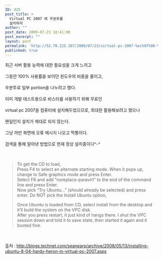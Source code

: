 ```yaml
---
ID: 425
post_title: >
  Virtual PC 2007 에 우분투를
  설치하자
author: ""
post_date: 2009-07-23 10:41:00
post_excerpt: ""
layout: post
permalink: 'http://52.78.225.187/2009/07/23/virtual-pc-2007-%ec%97%90-%ec%9a%b0%eb%b6%84%ed%88%ac%eb%a5%bc-%ec%84%a4%ec%b9%98%ed%95%98%ec%9e%90/'
published: true
---
```

<P>최근 서버 활용 능력에 대한 필요성을 크게 느끼고<BR><BR>그동안 100% 사용률을 보이던 윈도우의 비중을 줄이고,<BR><BR>우분투로 일부 portion을 나누려고 했다.<BR><BR>이미 개발 테스트용으로 비스타를 사용하기 위해 무료인<BR><BR>virtual pc 2007을 컴퓨터에 설치해두었으므로, 최대한 활용해보려고 했으나<BR><BR>왠일인지 설치가 제대로 되지 않는다.<BR><BR>그냥 까만 화면에 오류 메시지 나오고 먹통이다.<BR><BR>검색을 통해 알아낸 방법으로 현재 정상 설치중이다^-^<BR><BR><BR>
<BLOCKQUOTE>
<P>To get the CD to load,<BR>Press F4 to select an alternate starting mode. When it pops up, change to Safe graphics mode and press Enter.<BR>Select F6 and add “noreplace-paravirt” to the end of the command line and press Enter.<BR>Now pick “Try Ubuntu…” (should already be selected) and press enter. Do NOT pick the Install Ubuntu option, 
<P>Once Ubuntu is loaded from CD, select install from the desktop and it’ll build the system on the VPC disk.<BR>After you press restart, it just kind of hangs there. I shut the VPC session down and told it to save state, then started it again and it booted fine. </P></BLOCKQUOTE>
<P><BR><BR>출처 : <A href="http://blogs.technet.com/seanearp/archive/2008/05/13/installing-ubuntu-8-04-hardy-heron-in-virtual-pc-2007.aspx" target=_blank>http://blogs.technet.com/seanearp/archive/2008/05/13/installing-ubuntu-8-04-hardy-heron-in-virtual-pc-2007.aspx</A></P>
